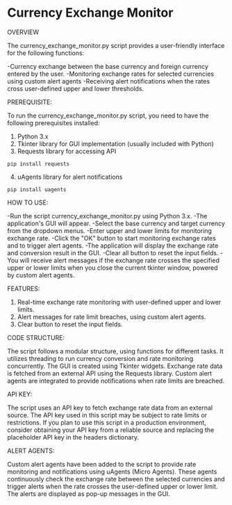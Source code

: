 # Currency Exchange Monitor

OVERVIEW

The currency_exchange_monitor.py script provides a user-friendly interface for the following functions:

-Currency exchange between the base currency and foreign currency entered by the user.
-Monitoring exchange rates for selected currencies using custom alert agents
-Receiving alert notifications when the rates cross user-defined upper and lower thresholds.


PREREQUISITE:

To run the currency_exchange_monitor.py script, you need to have the following prerequisites installed:
1. Python 3.x
2. Tkinter library for GUI implementation (usually included with Python)
3. Requests library for accessing API
```
pip install requests
```
4. uAgents library for alert notifications
```
pip install uagents
```


HOW TO USE:

-Run the script currency_exchange_monitor.py using Python 3.x.
-The application's GUI will appear.
-Select the base currency and target currency from the dropdown menus.
-Enter upper and lower limits for monitoring exchange rate.
-Click the "OK" button to start monitoring exchange rates and to trigger alert agents.
-The application will display the exchange rate and conversion result in the GUI.
-Clear all button to reset the input fields.
-You will receive alert messages if the exchange rate crosses the specified upper or lower limits when you close the current tkinter window, powered by custom alert agents.


FEATURES:

1. Real-time exchange rate monitoring with user-defined upper and lower limits.
2. Alert messages for rate limit breaches, using custom alert agents.
3. Clear button to reset the input fields.


CODE STRUCTURE:

The script follows a modular structure, using functions for different tasks.
It utilizes threading to run currency conversion and rate monitoring concurrently.
The GUI is created using Tkinter widgets.
Exchange rate data is fetched from an external API using the Requests library.
Custom alert agents are integrated to provide notifications when rate limits are breached.


API KEY:

The script uses an API key to fetch exchange rate data from an external source. The API key used in this script may be subject to rate limits or restrictions. If you plan to use this script in a production environment, consider obtaining your API key from a reliable source and replacing the placeholder API key in the headers dictionary.


ALERT AGENTS:

Custom alert agents have been added to the script to provide rate monitoring and notifications using uAgents (Micro Agents). These agents continuously check the exchange rate between the selected currencies and trigger alerts when the rate crosses the user-defined upper or lower limit. The alerts are displayed as pop-up messages in the GUI.
